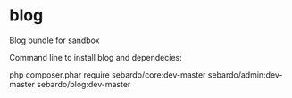 # blog
Blog bundle for sandbox



Command line to install blog and dependecies:

php composer.phar require sebardo/core:dev-master sebardo/admin:dev-master sebardo/blog:dev-master

